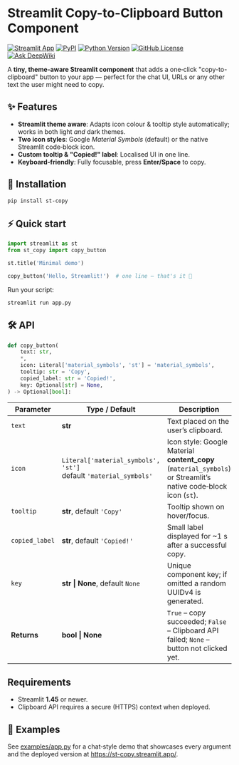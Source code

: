 # Streamlit Copy-to-Clipboard Button Component

[![Streamlit App](https://static.streamlit.io/badges/streamlit_badge_black_red.svg)](https://st-copy.streamlit.app/) [![PyPI](https://img.shields.io/pypi/v/st-copy.svg)](https://pypi.org/project/st-copy/) [![Python Version](https://img.shields.io/python/required-version-toml?tomlFilePath=https%3A%2F%2Fraw.githubusercontent.com%2Falex-feel%2Fst-copy%2Frefs%2Fheads%2Fmain%2Fpyproject.toml)](https://github.com/alex-feel/st-copy/blob/main/pyproject.toml) [![GitHub License](https://img.shields.io/github/license/alex-feel/st-copy)](https://github.com/alex-feel/st-copy/blob/main/LICENSE) [![Ask DeepWiki](https://deepwiki.com/badge.svg)](https://deepwiki.com/alex-feel/st-copy)

A **tiny, theme‑aware Streamlit component** that adds a one‑click "copy-to-clipboard" button to your app — perfect for the chat UI, URLs or any other text the user might need to copy.

## ✨ Features
- **Streamlit theme aware**: Adapts icon colour & tooltip style automatically; works in both light _and_ dark themes.
- **Two icon styles**: Google *Material Symbols* (default) or the native Streamlit code‑block icon.
- **Custom tooltip & "Copied!" label**: Localised UI in one line.
- **Keyboard‑friendly**: Fully focusable, press **Enter/Space** to copy.

## 🔧 Installation

```bash
pip install st-copy
````

## ⚡ Quick start

```python
import streamlit as st
from st_copy import copy_button

st.title('Minimal demo')

copy_button('Hello, Streamlit!')  # one line – that's it 🎉
```

Run your script:

```
streamlit run app.py
```

## 🛠 API

```python
def copy_button(
    text: str,
    *,
    icon: Literal['material_symbols', 'st'] = 'material_symbols',
    tooltip: str = 'Copy',
    copied_label: str = 'Copied!',
    key: Optional[str] = None,
) -> Optional[bool]:
```

| Parameter      | Type / Default                                                      | Description                                                                                                      |
| -------------- | ------------------------------------------------------------------- |------------------------------------------------------------------------------------------------------------------|
| `text`         | **str**                                                             | Text placed on the user’s clipboard.                                                                             |
| `icon`         | `Literal['material_symbols', 'st']`<br>default `'material_symbols'` | Icon style: Google Material **content\_copy** (`material_symbols`) or Streamlit’s native code‑block icon (`st`). |
| `tooltip`      | **str**, default `'Copy'`                                           | Tooltip shown on hover/focus.                                                                                    |
| `copied_label` | **str**, default `'Copied!'`                                        | Small label displayed for ~1 s after a successful copy.                                                          |
| `key`          | **str \| None**, default `None`                                     | Unique component key; if omitted a random UUIDv4 is generated.                                                   |
| **Returns**    | **bool \| None**                                                    | `True` – copy succeeded; `False` – Clipboard API failed; `None` – button not clicked yet.                        |

## Requirements

- Streamlit **1.45** or newer.
- Clipboard API requires a secure (HTTPS) context when deployed.


## 🎨 Examples

See [examples/app.py](./examples/app.py) for a chat‑style demo that showcases every argument and the deployed version at https://st-copy.streamlit.app/.
